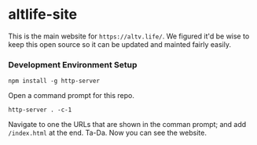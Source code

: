 # altlife-site

This is the main website for `https://altv.life/`. We figured it'd be wise to keep this open source so it can be updated and mainted fairly easily.

### Development Environment Setup

```
npm install -g http-server
```

Open a command prompt for this repo.

```
http-server . -c-1
```

Navigate to one the URLs that are shown in the comman prompt; and add `/index.html` at the end. Ta-Da. Now you can see the website.
